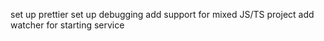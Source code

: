 set up prettier
set up debugging
add support for mixed JS/TS project
add watcher for starting service

